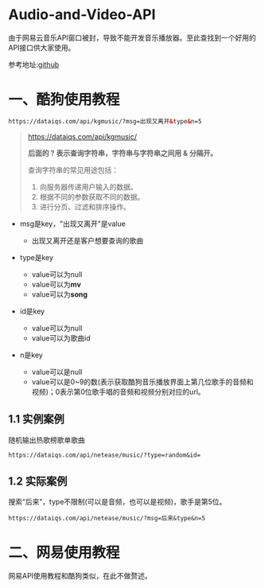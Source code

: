 # Audio-and-Video-API
由于网易云音乐API窗口被封，导致不能开发音乐播放器。至此查找到一个好用的API接口供大家使用。

参考地址:[github][1]

# 一、酷狗使用教程

```html
https://dataiqs.com/api/kgmusic/?msg=出现又离开&type&n=5
```

>https://dataiqs.com/api/kgmusic/   
>
>**后面的 ? 表示查询字符串，字符串与字符串之间用 & 分隔开。**
>
>查询字符串的常见用途包括：
>
>1. 向服务器传递用户输入的数据。
>2. 根据不同的参数获取不同的数据。
>3. 进行分页、过滤和排序操作。

- msg是key，"出现又离开"是value
  - 出现又离开还是客户想要查询的歌曲

- type是key
  - value可以为null
  - value可以为**mv**
  - value可以为**song**

- id是key
  - value可以为null
  - value可以为歌曲id

- n是key
  - value可以是null
  - value可以是0~9的数(表示获取酷狗音乐播放界面上第几位歌手的音频和视频)；0表示第0位歌手唱的音频和视频分别对应的url。

## 1.1 实例案例

随机输出热歌榜歌单歌曲

```
https://dataiqs.com/api/netease/music/?type=random&id=
```

## 1.2 实际案例

搜索“后来”，type不限制(可以是音频，也可以是视频)，歌手是第5位。

```http
https://dataiqs.com/api/netease/music/?msg=后来&type&n=5
```



# 二、网易使用教程

网易API使用教程和酷狗类似，在此不做赘述。

[1]: https://github.com/ihmily/music-api





